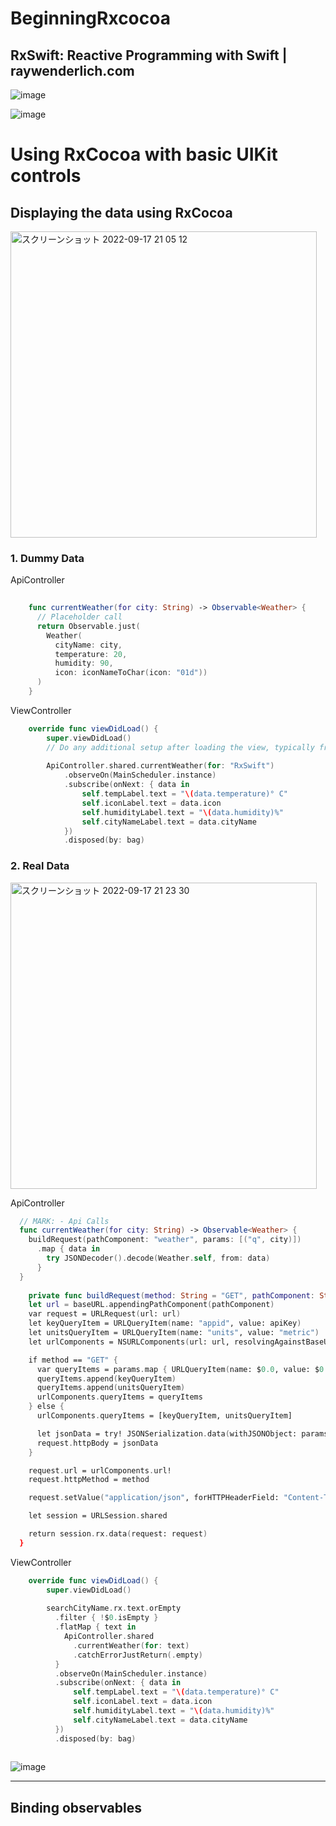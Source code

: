 # BeginningRxcocoa

## RxSwift: Reactive Programming with Swift | raywenderlich.com
![image](https://user-images.githubusercontent.com/47273077/185172130-b3557025-c636-4a1b-8490-c900c8312b77.png)

![image](https://user-images.githubusercontent.com/47273077/190855575-bc0bcad3-eac6-4db2-8734-ba6ff14589fb.png)

# Using RxCocoa with basic UIKit controls

## Displaying the data using RxCocoa

<img width="490" alt="スクリーンショット 2022-09-17 21 05 12" src="https://user-images.githubusercontent.com/47273077/190855767-8a84487d-4604-4255-8648-bb90a05c05ad.png">

### 1. Dummy Data
ApiController
```swift
    
    func currentWeather(for city: String) -> Observable<Weather> {
      // Placeholder call
      return Observable.just(
        Weather(
          cityName: city,
          temperature: 20,
          humidity: 90,
          icon: iconNameToChar(icon: "01d"))
      )
    }
```

ViewController
```swift
    override func viewDidLoad() {
        super.viewDidLoad()
        // Do any additional setup after loading the view, typically from a nib.
        
        ApiController.shared.currentWeather(for: "RxSwift")
            .observeOn(MainScheduler.instance)
            .subscribe(onNext: { data in
                self.tempLabel.text = "\(data.temperature)° C"
                self.iconLabel.text = data.icon
                self.humidityLabel.text = "\(data.humidity)%"
                self.cityNameLabel.text = data.cityName
            })
            .disposed(by: bag)
```

### 2. Real Data
<img width="490" alt="スクリーンショット 2022-09-17 21 23 30" src="https://user-images.githubusercontent.com/47273077/190856519-c99f45b7-05d5-4db0-a3e2-825cdd62bf36.png">

ApiController
```swift
  // MARK: - Api Calls
  func currentWeather(for city: String) -> Observable<Weather> {
    buildRequest(pathComponent: "weather", params: [("q", city)])
      .map { data in
        try JSONDecoder().decode(Weather.self, from: data)
      }
  }
  
    private func buildRequest(method: String = "GET", pathComponent: String, params: [(String, String)]) -> Observable<Data> {
    let url = baseURL.appendingPathComponent(pathComponent)
    var request = URLRequest(url: url)
    let keyQueryItem = URLQueryItem(name: "appid", value: apiKey)
    let unitsQueryItem = URLQueryItem(name: "units", value: "metric")
    let urlComponents = NSURLComponents(url: url, resolvingAgainstBaseURL: true)!

    if method == "GET" {
      var queryItems = params.map { URLQueryItem(name: $0.0, value: $0.1) }
      queryItems.append(keyQueryItem)
      queryItems.append(unitsQueryItem)
      urlComponents.queryItems = queryItems
    } else {
      urlComponents.queryItems = [keyQueryItem, unitsQueryItem]

      let jsonData = try! JSONSerialization.data(withJSONObject: params, options: .prettyPrinted)
      request.httpBody = jsonData
    }

    request.url = urlComponents.url!
    request.httpMethod = method

    request.setValue("application/json", forHTTPHeaderField: "Content-Type")

    let session = URLSession.shared

    return session.rx.data(request: request)
  }

```

ViewController
```swift
    override func viewDidLoad() {
        super.viewDidLoad()
        
        searchCityName.rx.text.orEmpty
          .filter { !$0.isEmpty }
          .flatMap { text in
            ApiController.shared
              .currentWeather(for: text)
              .catchErrorJustReturn(.empty)
          }
          .observeOn(MainScheduler.instance)
          .subscribe(onNext: { data in
              self.tempLabel.text = "\(data.temperature)° C"
              self.iconLabel.text = data.icon
              self.humidityLabel.text = "\(data.humidity)%"
              self.cityNameLabel.text = data.cityName
          })
          .disposed(by: bag)
          
```

![image](https://user-images.githubusercontent.com/47273077/190856552-b57b302c-20ae-43cc-aebd-bfdaf2936378.png)



--------

## Binding observables
